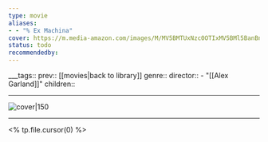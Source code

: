 ```yaml
---
type: movie
aliases:
- - "% Ex Machina"
cover: https://m.media-amazon.com/images/M/MV5BMTUxNzc0OTIxMV5BMl5BanBnXkFtZTgwNDI3NzU2NDE@._V1_SX300.jpg
status: todo
recommendedby:
---
```

___tags:: prev:: [[movies|back to library]]
genre::
director:: - "[[Alex Garland]]"
children::
___
![cover|150](https://m.media-amazon.com/images/M/MV5BMTUxNzc0OTIxMV5BMl5BanBnXkFtZTgwNDI3NzU2NDE@._V1_SX300.jpg)
___
<% tp.file.cursor(0) %>
